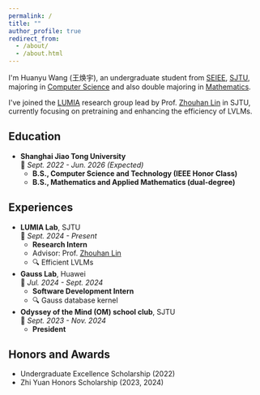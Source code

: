 ```yaml
---
permalink: /
title: ""
author_profile: true
redirect_from: 
  - /about/
  - /about.html
---
```


I'm Huanyu Wang (王焕宇), an undergraduate student from [SEIEE](https://www.seiee.sjtu.edu.cn/), [SJTU](https://www.sjtu.edu.cn/), majoring in <u>Computer Science</u> and also double majoring in <u>Mathematics</u>.

I've joined the [LUMIA](https://github.com/LUMIA-Group) research group lead by Prof. [Zhouhan Lin](https://hantek.github.io/) in SJTU, currently focusing on pretraining and enhancing the efficiency of LVLMs.

## Education
- **Shanghai Jiao Tong University**<br>
  📅 *Sept. 2022 - Jun. 2026 (Expected)*<br>
  - **B.S., Computer Science and Technology (IEEE Honor Class)**
  - **B.S., Mathematics and Applied Mathematics (dual-degree)**

## Experiences
- **LUMIA Lab**, SJTU<br>
  📅 *Sept. 2024 - Present*<br>
  - **Research Intern**
  - Advisor: Prof. [Zhouhan Lin](https://hantek.github.io/)
  - 🔍 Efficient LVLMs
- **Gauss Lab**, Huawei<br>
  📅 *Jul. 2024 - Sept. 2024*<br>
  - **Software Development Intern**
  - 🔍 Gauss database kernel
- **Odyssey of the Mind (OM) school club**, SJTU<br>
  📅 *Sept. 2023 - Nov. 2024*<br>
  - **President**

## Honors and Awards
- Undergraduate Excellence Scholarship (2022)
- Zhi Yuan Honors Scholarship (2023, 2024)

